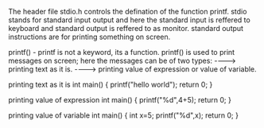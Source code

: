 The header file stdio.h controls the defination of the function printf.
stdio stands for standard input output and here the standard input is reffered to keyboard and standard output is reffered to as monitor.
standard output instructions are for printing something on screen.

printf() - printf is not a keyword, its a function.
printf() is used to print messages on screen; here the messages can be of two types:
----> printing text as it is.
----> printing value of expression or value of variable.

printing text as it is
int main()
{
printf("hello world");
return 0;
}

printing value of expression
int main()
{
printf("%d",4+5);
return 0;
}

printing value of variable
int main()
{
int x=5;
printf("%d",x);
return 0;
}
